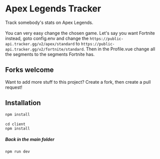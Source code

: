 # Apex Legends Tracker
Track somebody's stats on Apex Legends.
<br>
<br>
You can very easy change the chosen game. Let's say you want Fortnite instead, goto config.env and change the `https://public-api.tracker.gg/v2/apex/standard` to `https://public-api.tracker.gg/v2/fortnite/standard`. Then in the Profile.vue change all the segments to the segments Fortnite has.

## Forks welcome
Want to add more stuff to this project? Create a fork, then create a pull request!

## Installation

`npm install`
<br>
<br>
`cd client`
<br>
`npm install`
<br>
##### Back in the main folder
`npm run dev`

